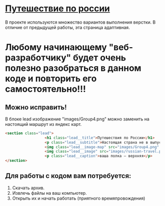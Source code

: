 # [Путешествие по россии](https://leroxey.github.io/russian-travel/)   
В проекте используются множество вариантов выполнения верстки.
В отличие от предыдущей работы, эта страница адаптивная.
# Любому начинающему "веб-разработчику" будет очень полезно разобраться в данном коде и повторить его самостоятельно!!!

## Можно исправить!
  В блоке lead изображение "images/Group4.png" можно заменить на настоящий маршрут из яндекс карт.
  ```html
<section class="lead">
					<h1 class="lead__title">Путешествия по России</h1>
					<p class="lead__subtitle">Настоящая страна не в выпусках новостей, а здесь.</p>
					<img class="lead__image-map" src="images/Group4.png" alt="псков-улан-удэ"/>
					<img class="lead__image" src="images/russian-travel.png" alt="фон"/>
					<p class="lead__caption">ваша полка — верхняя</p>
</section>
```
## Для работы с кодом вам потребуется:
1. Скачать архив.
2. Извлечь файлы на ваш компьютер.
3. Открыть их и начать работать (приятного времяпровождения)

